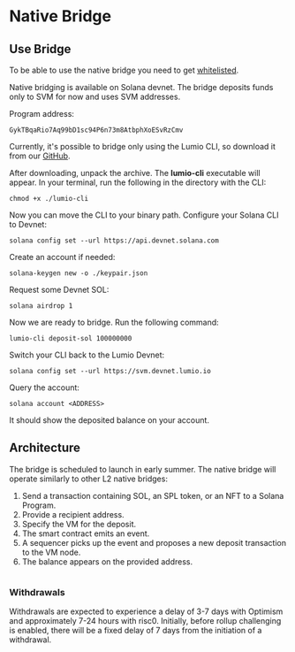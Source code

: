 # Native Bridge

## Use Bridge

To be able to use the native bridge you need to get [whitelisted](../get-whitelisted.md).

Native bridging is available on Solana devnet. The bridge deposits funds only to SVM for now and uses SVM addresses.

Program address:

```
GykTBqaRio7Aq99bD1sc94P6n73m8AtbphXoESvRzCmv
```

Currently, it's possible to bridge only using the Lumio CLI, so download it from our [GitHub](https://github.com/pontem-network/lumio-tools/releases/tag/testnet-v0.1).

After downloading, unpack the archive. The **lumio-cli** executable will appear. In your terminal, run the following in the directory with the CLI:

```
chmod +x ./lumio-cli
```

Now you can move the CLI to your binary path. Configure your Solana CLI to Devnet:

```
solana config set --url https://api.devnet.solana.com
```

Create an account if needed:

```
solana-keygen new -o ./keypair.json
```

Request some Devnet SOL:

```
solana airdrop 1
```

Now we are ready to bridge. Run the following command:

```
lumio-cli deposit-sol 100000000 
```

Switch your CLI back to the Lumio Devnet:

```
solana config set --url https://svm.devnet.lumio.io
```

Query the account:

```
solana account <ADDRESS>
```

It should show the deposited balance on your account.

## Architecture

The bridge is scheduled to launch in early summer. The native bridge will operate similarly to other L2 native bridges:

1. Send a transaction containing SOL, an SPL token, or an NFT to a Solana Program.
2. Provide a recipient address.
3. Specify the VM for the deposit.
4. The smart contract emits an event.
5. A sequencer picks up the event and proposes a new deposit transaction to the VM node.
6. The balance appears on the provided address.

<figure><img src="https://files.gitbook.com/v0/b/gitbook-x-prod.appspot.com/o/spaces%2FPBlZgx8D3RID7xEdotf8%2Fuploads%2Fxvyh5zsQyKU7wU9V32Ph%2FUntitled%20Diagram.drawio%20(4).svg?alt=media&#x26;token=4b91561b-b3a8-4459-a83f-c805d25714f1" alt=""><figcaption></figcaption></figure>

### Withdrawals <a href="#withdrawals" id="withdrawals"></a>

Withdrawals are expected to experience a delay of 3-7 days with Optimism and approximately 7-24 hours with risc0. Initially, before rollup challenging is enabled, there will be a fixed delay of 7 days from the initiation of a withdrawal.
